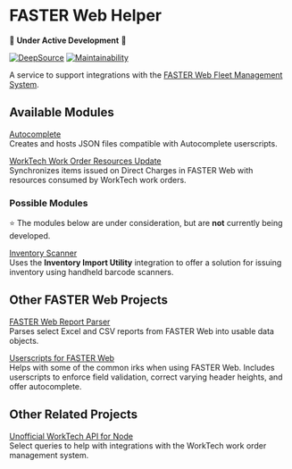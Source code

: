# FASTER Web Helper

🚧 **Under Active Development** 🚧

[![DeepSource](https://app.deepsource.com/gh/cityssm/faster-web-helper.svg/?label=active+issues&show_trend=true&token=u_wO1FIhQ1v-pNxtKl8dZxM4)](https://app.deepsource.com/gh/cityssm/faster-web-helper/)
[![Maintainability](https://api.codeclimate.com/v1/badges/f30a366c800b38bd9eb7/maintainability)](https://codeclimate.com/github/cityssm/faster-web-helper/maintainability)

A service to support integrations with the
[FASTER Web Fleet Management System](https://fasterasset.com/products/fleet-management-software/).

## Available Modules

[Autocomplete](./modules/autocomplete/README.md)<br />
Creates and hosts JSON files compatible with Autocomplete userscripts.

[WorkTech Work Order Resources Update](./modules/worktechUpdate/README.md)<br />
Synchronizes items issued on Direct Charges in FASTER Web
with resources consumed by WorkTech work orders.

### Possible Modules

⭐ The modules below are under consideration, but are **not** currently being developed.

[Inventory Scanner](./modules/inventoryScanner/README.md)<br />
Uses the **Inventory Import Utility** integration to offer
a solution for issuing inventory using handheld barcode scanners.

## Other FASTER Web Projects

[FASTER Web Report Parser](https://github.com/cityssm/node-faster-report-parser)<br />
Parses select Excel and CSV reports from FASTER Web into usable data objects.

[Userscripts for FASTER Web](https://github.com/cityssm/userscripts?tab=readme-ov-file#userscripts-for-faster-web)<br />
Helps with some of the common irks when using FASTER Web.
Includes userscripts to enforce field validation, correct varying header heights,
and offer autocomplete.

## Other Related Projects

[Unofficial WorkTech API for Node](https://github.com/cityssm/node-worktech-api)<br />
Select queries to help with integrations with the WorkTech work order management system.
